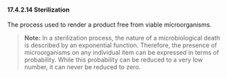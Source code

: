#### 17.4.2.14 Sterilization

The process used to render a product free from viable microorganisms.

> **Note:** In a sterilization process, the nature of a microbiological death is described by an exponential function. Therefore, the presence of microorganisms on any individual item can be expressed in terms of probability. While this probability can be reduced to a very low number, it can never be reduced to zero.
